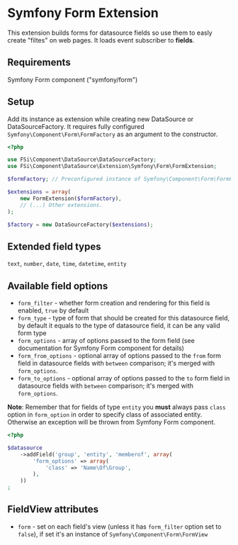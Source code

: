 # Symfony Form Extension #

This extension builds forms for datasource fields so use them to easly create "filtes" on web pages.
It loads event subscriber to **fields**.

## Requirements ##

Symfony Form component ("symfony/form")

## Setup ##

Add its instance as extension while creating new DataSource or DataSourceFactory. It requires fully configured
``Symfony\Component\Form\FormFactory`` as an argument to the constructor.

``` php
<?php

use FSi\Component\DataSource\DataSourceFactory;
use FSi\Component\DataSource\Extension\Symfony\Form\FormExtension;

$formFactory; // Preconfigured instance of Symfony\Component\Form\FormFactory

$extensions = array(
    new FormExtension($formFactory),
    // (...) Other extensions.
);

$factory = new DataSourceFactory($extensions);

```

## Extended field types ##

``text``, ``number``, ``date``, ``time``, ``datetime``, ``entity``

## Available field options ##

* ``form_filter`` - whether form creation and rendering for this field is enabled, ``true`` by default
* ``form_type`` - type of form that should be created for this datasource field, by default it equals to the type of datasource
  field, it can be any valid form type
* ``form_options`` - array of options passed to the form field (see documentation for Symfony Form component for details)
* ``form_from_options`` - optional array of options passed to the ``from`` form field in datasource fields with ``between``
  comparison; it's merged with ``form_options``.
* ``form_to_options`` - optional array of options passed to the ``to`` form field in datasource fields with ``between``
  comparison; it's merged with ``form_options``.

**Note**: Remember that for fields of type ``entity`` you **must** always pass ``class`` option in ``form_option`` in order to
specify class of associated entity. Otherwise an exception will be thrown from Symfony Form component.

``` php
<?php

$datasource
    ->addField('group', 'entity', 'memberof', array(
        'form_options' => array(
            'class' => 'Name\Of\Group',
        ),
    ))
;

```
 
## FieldView attributes ##

* ``form`` - set on each field's view (unless it has ``form_filter`` option set to ``false``), if set it's an instance of
  ``Symfony\Component\Form\FormView``
